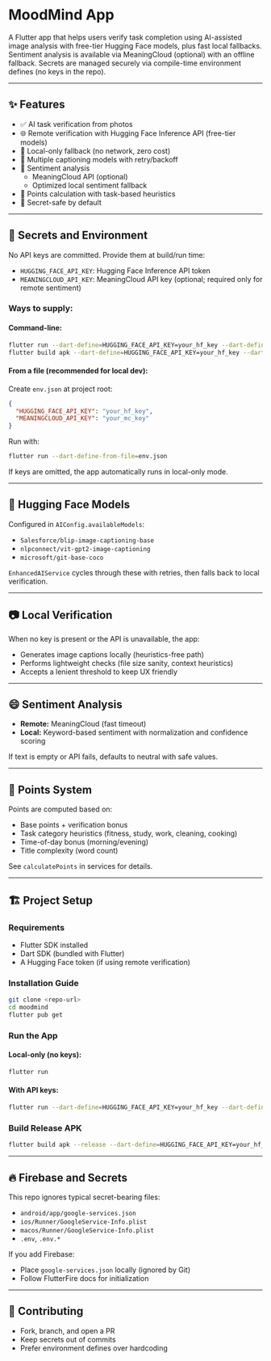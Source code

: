 # MoodMind App

A Flutter app that helps users verify task completion using AI-assisted image analysis with free-tier Hugging Face models, plus fast local fallbacks. Sentiment analysis is available via MeaningCloud (optional) with an offline fallback. Secrets are managed securely via compile-time environment defines (no keys in the repo).

---

## ✨ Features

- ✅ AI task verification from photos
- 🌐 Remote verification with Hugging Face Inference API (free-tier models)
- 💾 Local-only fallback (no network, zero cost)
- 🔁 Multiple captioning models with retry/backoff
- 🧠 Sentiment analysis
  - MeaningCloud API (optional)
  - Optimized local sentiment fallback
- 🎯 Points calculation with task-based heuristics
- 🔐 Secret-safe by default

---

## 🔐 Secrets and Environment

No API keys are committed. Provide them at build/run time:

- `HUGGING_FACE_API_KEY`: Hugging Face Inference API token
- `MEANINGCLOUD_API_KEY`: MeaningCloud API key (optional; required only for remote sentiment)

### Ways to supply:

#### Command-line:

```bash
flutter run --dart-define=HUGGING_FACE_API_KEY=your_hf_key --dart-define=MEANINGCLOUD_API_KEY=your_mc_key
flutter build apk --dart-define=HUGGING_FACE_API_KEY=your_hf_key --dart-define=MEANINGCLOUD_API_KEY=your_mc_key
```

#### From a file (recommended for local dev):

Create `env.json` at project root:

```json
{
  "HUGGING_FACE_API_KEY": "your_hf_key",
  "MEANINGCLOUD_API_KEY": "your_mc_key"
}
```

Run with:

```bash
flutter run --dart-define-from-file=env.json
```

If keys are omitted, the app automatically runs in local-only mode.

---

## 🤖 Hugging Face Models

Configured in `AIConfig.availableModels`:

- `Salesforce/blip-image-captioning-base`
- `nlpconnect/vit-gpt2-image-captioning`
- `microsoft/git-base-coco`

`EnhancedAIService` cycles through these with retries, then falls back to local verification.

---

## 📷 Local Verification

When no key is present or the API is unavailable, the app:

- Generates image captions locally (heuristics-free path)
- Performs lightweight checks (file size sanity, context heuristics)
- Accepts a lenient threshold to keep UX friendly

---

## 😄 Sentiment Analysis

- **Remote:** MeaningCloud (fast timeout)
- **Local:** Keyword-based sentiment with normalization and confidence scoring

If text is empty or API fails, defaults to neutral with safe values.

---

## 🧮 Points System

Points are computed based on:

- Base points + verification bonus
- Task category heuristics (fitness, study, work, cleaning, cooking)
- Time-of-day bonus (morning/evening)
- Title complexity (word count)

See `calculatePoints` in services for details.

---

## 🏗️ Project Setup

### Requirements

- Flutter SDK installed
- Dart SDK (bundled with Flutter)
- A Hugging Face token (if using remote verification)

### Installation Guide

```bash
git clone <repo-url>
cd moodmind
flutter pub get
```

### Run the App

#### Local-only (no keys):

```bash
flutter run
```

#### With API keys:

```bash
flutter run --dart-define=HUGGING_FACE_API_KEY=your_hf_key --dart-define=MEANINGCLOUD_API_KEY=your_mc_key
```

### Build Release APK

```bash
flutter build apk --release --dart-define=HUGGING_FACE_API_KEY=your_hf_key --dart-define=MEANINGCLOUD_API_KEY=your_mc_key
```

---

## 🔥 Firebase and Secrets

This repo ignores typical secret-bearing files:

- `android/app/google-services.json`
- `ios/Runner/GoogleService-Info.plist`
- `macos/Runner/GoogleService-Info.plist`
- `.env`, `.env.*`

If you add Firebase:

- Place `google-services.json` locally (ignored by Git)
- Follow FlutterFire docs for initialization

---

## 🤝 Contributing

- Fork, branch, and open a PR
- Keep secrets out of commits
- Prefer environment defines over hardcoding
